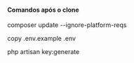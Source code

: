 <H4>Comandos após o clone</H4>
<p>composer update --ignore-platform-reqs</p>
<p>copy .env.example .env</p>
<p>php artisan key:generate</p>